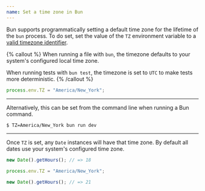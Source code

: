 ```yaml
---
name: Set a time zone in Bun
---
```


Bun supports programmatically setting a default time zone for the lifetime of the `bun` process. To do set, set the value of the `TZ` environment variable to a [valid timezone identifier](https://en.wikipedia.org/wiki/List_of_tz_database_time_zones).

{% callout %}
When running a file with `bun`, the timezone defaults to your system's configured local time zone.

When running tests with `bun test`, the timezone is set to `UTC` to make tests more deterministic.
{% /callout %}

```ts
process.env.TZ = "America/New_York";
```

---

Alternatively, this can be set from the command line when running a Bun command.

```sh
$ TZ=America/New_York bun run dev
```

---

Once `TZ` is set, any `Date` instances will have that time zone. By default all dates use your system's configured time zone.

```ts
new Date().getHours(); // => 18

process.env.TZ = "America/New_York";

new Date().getHours(); // => 21
```
